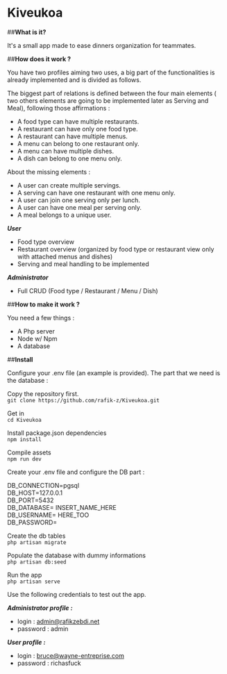 # Kiveukoa

##**What is it?**

It's a small app made to ease dinners organization for teammates.

##**How does it work ?**

You have two profiles aiming two uses, a big part of the functionalities is already implemented and is divided as follows. 

The biggest part of relations is defined between the four main elements ( two others elements are going to be implemented later as Serving and Meal), following those affirmations :

* A food type can have multiple restaurants.
* A restaurant can have only one food type.
* A restaurant can have multiple menus.
* A menu can belong to one restaurant only.
* A menu can have multiple dishes.
* A dish can belong to one menu only.

About the missing elements :

* A user can create multiple servings.
* A serving can have one restaurant with one menu only.
* A user can join one serving only per lunch.
* A user can have one meal per serving only.
* A meal belongs to a unique user.

***User***

* Food type overview
* Restaurant overview (organized by food type or restaurant view only with attached menus and dishes)
* Serving and meal handling to be implemented

***Administrator***

* Full CRUD (Food type / Restaurant / Menu / Dish)

##**How to make it work ?**

You need a few things :
* A Php server
* Node w/ Npm
* A database

##**Install**

Configure your .env file (an example is provided).
The part that we need is the database :


Copy the repository first.\
`git clone https://github.com/rafik-z/Kiveukoa.git`

Get in \
`cd Kiveukoa`

Install package.json dependencies\
`npm install`

Compile assets\
`npm run dev`

Create your .env file and configure the DB part :

DB_CONNECTION=pgsql\
DB_HOST=127.0.0.1\
DB_PORT=5432\
DB_DATABASE= INSERT_NAME_HERE\
DB_USERNAME= HERE_TOO\
DB_PASSWORD=

Create the db tables\
`php artisan migrate`

Populate the database with dummy informations\
`php artisan db:seed`

Run the app\
`php artisan serve`

Use the following credentials to test out the app.

***Administrator profile :***
* login : admin@rafikzebdi.net 
* password : admin

***User profile :***
* login : bruce@wayne-entreprise.com
* password : richasfuck
